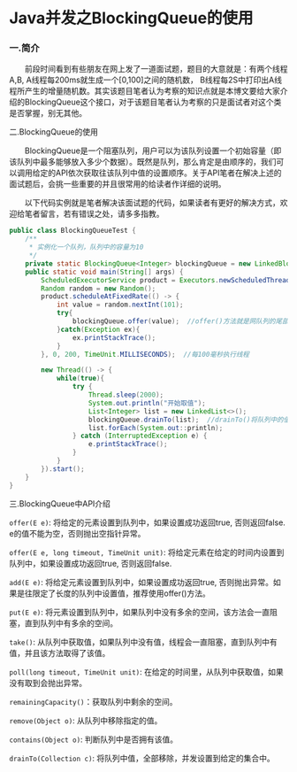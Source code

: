 # Java并发之BlockingQueue的使用

### 一.简介

　　前段时间看到有些朋友在网上发了一道面试题，题目的大意就是：有两个线程A,B,  A线程每200ms就生成一个[0,100]之间的随机数， B线程每2S中打印出A线程所产生的增量随机数。其实该题目笔者认为考察的知识点就是本博文要给大家介绍的BlockingQueue这个接口，对于该题目笔者认为考察的只是面试者对这个类是否掌握，别无其他。

二.BlockingQueue的使用

　　BlockingQueue是一个阻塞队列，用户可以为该队列设置一个初始容量（即该队列中最多能够放入多少个数据）。既然是队列，那么肯定是由顺序的，我们可以调用给定的API依次获取往该队列中值的设置顺序。关于API笔者在解决上述的面试题后，会挑一些重要的并且很常用的给读者作详细的说明。

　　以下代码实例就是笔者解决该面试题的代码，如果读者有更好的解决方式，欢迎给笔者留言，若有错误之处，请多多指教。

```java
public class BlockingQueueTest {
    /**
     * 实例化一个队列，队列中的容量为10
     */
    private static BlockingQueue<Integer> blockingQueue = new LinkedBlockingQueue<>(10);
    public static void main(String[] args) {
        ScheduledExecutorService product = Executors.newScheduledThreadPool(1);
        Random random = new Random();
        product.scheduleAtFixedRate(() -> {
            int value = random.nextInt(101);
            try{
                blockingQueue.offer(value);  //offer()方法就是网队列的尾部设置值
            }catch(Exception ex){
                ex.printStackTrace();
            }
        }, 0, 200, TimeUnit.MILLISECONDS);  //每100毫秒执行线程

        new Thread(() -> {
            while(true){
                try {
                    Thread.sleep(2000);
                    System.out.println("开始取值");
                    List<Integer> list = new LinkedList<>();
                    blockingQueue.drainTo(list);  //drainTo()将队列中的值全部从队列中移除，并赋值给对应集合
                    list.forEach(System.out::println);
                } catch (InterruptedException e) {
                    e.printStackTrace();
                }
            }
        }).start();
    }
}
```


三.BlockingQueue中API介绍

`offer(E e)`: 将给定的元素设置到队列中，如果设置成功返回true, 否则返回false. e的值不能为空，否则抛出空指针异常。

`offer(E e, long timeout, TimeUnit unit)`: 将给定元素在给定的时间内设置到队列中，如果设置成功返回true, 否则返回false.

`add(E e)`: 将给定元素设置到队列中，如果设置成功返回true, 否则抛出异常。如果是往限定了长度的队列中设置值，推荐使用offer()方法。

`put(E e)`: 将元素设置到队列中，如果队列中没有多余的空间，该方法会一直阻塞，直到队列中有多余的空间。

`take()`: 从队列中获取值，如果队列中没有值，线程会一直阻塞，直到队列中有值，并且该方法取得了该值。

`poll(long timeout, TimeUnit unit)`: 在给定的时间里，从队列中获取值，如果没有取到会抛出异常。

`remainingCapacity()`：获取队列中剩余的空间。

`remove(Object o)`: 从队列中移除指定的值。

`contains(Object o)`: 判断队列中是否拥有该值。

`drainTo(Collection c)`: 将队列中值，全部移除，并发设置到给定的集合中。
